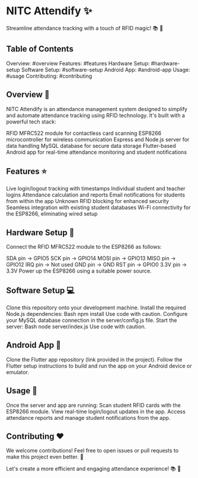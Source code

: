 # NITC Attendify :sparkles:

Streamline attendance tracking with a touch of RFID magic! :books: :wave:

## Table of Contents

Overview: #overview
Features: #features
Hardware Setup: #hardware-setup
Software Setup: #software-setup
Android App: #android-app
Usage: #usage
Contributing: #contributing
## Overview :eyes:

NITC Attendify is an attendance management system designed to simplify and automate attendance tracking using RFID technology. It's built with a powerful tech stack:

RFID MFRC522 module for contactless card scanning
ESP8266 microcontroller for wireless communication
Express and Node.js server for data handling
MySQL database for secure data storage
Flutter-based Android app for real-time attendance monitoring and student notifications
## Features :star:

Live login/logout tracking with timestamps
Individual student and teacher logins
Attendance calculation and reports
Email notifications for students from within the app
Unknown RFID blocking for enhanced security
Seamless integration with existing student databases
Wi-Fi connectivity for the ESP8266, eliminating wired setup
## Hardware Setup :wrench:

Connect the RFID MFRC522 module to the ESP8266 as follows:

SDA pin → GPIO5
SCK pin → GPIO14
MOSI pin → GPIO13
MISO pin → GPIO12
IRQ pin → Not used
GND pin → GND
RST pin → GPIO0
3.3V pin → 3.3V
Power up the ESP8266 using a suitable power source.

## Software Setup :computer:

Clone this repository onto your development machine.
Install the required Node.js dependencies:
Bash
npm install
Use code with caution.
Configure your MySQL database connection in the server/config.js file.
Start the server:
Bash
node server/index.js
Use code with caution.
## Android App :iphone:

Clone the Flutter app repository (link provided in the project).
Follow the Flutter setup instructions to build and run the app on your Android device or emulator.
## Usage :rocket:

Once the server and app are running:
Scan student RFID cards with the ESP8266 module.
View real-time login/logout updates in the app.
Access attendance reports and manage student notifications from the app.
## Contributing :heart:

We welcome contributions! Feel free to open issues or pull requests to make this project even better. :tada:

Let's create a more efficient and engaging attendance experience! :books: :rocket:
